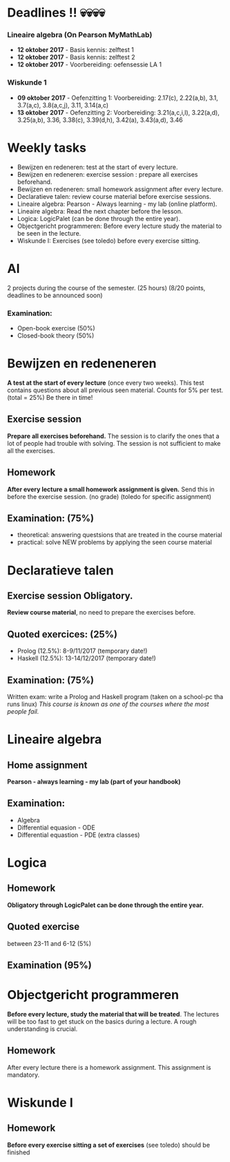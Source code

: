 # Deadlines !! :skull::skull::skull::skull:
### Lineaire algebra (On Pearson MyMathLab)
- **12 oktober 2017** - Basis kennis: zelftest 1
- **12 oktober 2017** - Basis kennis: zelftest 2
- **12 oktober 2017** - Voorbereiding: oefensessie LA 1

### Wiskunde 1
- **09 oktober 2017** - Oefenzitting 1: Voorbereiding: 2.17(c), 2.22(a,b), 3.1, 3.7(a,c), 3.8(a,c,j), 3.11, 3.14(a,c)
- **13 oktober 2017** - Oefenzitting 2: Voorbereiding: 3.21(a,c,i,l), 3.22(a,d), 3.25(a,b), 3.36, 3.38(c), 3.39(d,h), 3.42(a), 3.43(a,d), 3.46

# Weekly tasks
- Bewijzen en redeneren: test at the start of every lecture.
- Bewijzen en redeneren: exercise session : prepare all exercises beforehand.
- Bewijzen en redeneren: small homework assignment after every lecture.
- Declaratieve talen: review course material before exercise sessions.
- Lineaire algebra: Pearson - Always learning - my lab (online platform).
- Lineaire algebra: Read the next chapter before the lesson.
- Logica: LogicPalet (can be done through the entire year).
- Objectgericht programmeren: Before every lecture study the material to be seen in the lecture.
- Wiskunde I: Exercises (see toledo) before every exercise sitting.

# AI
2 projects during the course of the semester. (25 hours) (8/20 points, deadlines to be announced soon)
### Examination:
- Open-book exercise (50%)
- Closed-book theory (50%)

# Bewijzen en redeneneren
**A test at the start of every lecture** (once every two weeks). This test contains questions about all previous seen material. Counts for 5% per test. (total = 25%) Be there in time!
## Exercise session 
**Prepare all exercises beforehand.** The session is to clarify the ones that a lot of people had trouble with solving. The session is not sufficient to make all the exercises.
## Homework
**After every lecture a small homework assignment is given.** Send this in before the exercise session. (no grade) (toledo for specific assignment)
## Examination: (75%) 
- theoretical: answering questsions that are treated in the course material
- practical: solve NEW problems by applying the seen course material

# Declaratieve talen
## Exercise session Obligatory. 
**Review course material**, no need to prepare the exercises before.
## Quoted exercices: (25%)
- Prolog (12.5%): 8-9/11/2017 (temporary date!)
- Haskell (12.5%): 13-14/12/2017 (temporary date!)
## Examination: (75%)
Written exam: write a Prolog and Haskell program (taken on a school-pc tha runs linux)
*This course is known as one of the courses where the most people fail.*

# Lineaire algebra
## Home assignment
**Pearson - always learning - my lab (part of your handbook)**
## Examination:
- Algebra
- Differential equasion - ODE
- Differential equastion - PDE (extra classes)

# Logica
## Homework
**Obligatory through LogicPalet can be done through the entire year.**
## Quoted exercise
between 23-11 and 6-12 (5%)
## Examination (95%)

# Objectgericht programmeren
**Before every lecture, study the material that will be treated**. The lectures will be too fast to get stuck on the basics during a lecture. A rough understanding is crucial.
## Homework
After every lecture there is a homework assignment. This assignment is mandatory.

# Wiskunde I
## Homework
**Before every exercise sitting a set of exercises** (see toledo) should be finished
